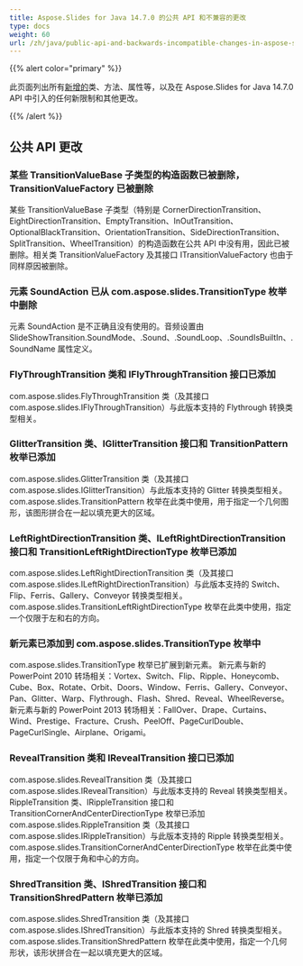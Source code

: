 ```yaml
---
title: Aspose.Slides for Java 14.7.0 的公共 API 和不兼容的更改
type: docs
weight: 60
url: /zh/java/public-api-and-backwards-incompatible-changes-in-aspose-slides-for-java-14-7-0/
---
```


{{% alert color="primary" %}} 

此页面列出所有[新增的](/slides/zh/java/public-api-and-backwards-incompatible-changes-in-aspose-slides-for-java-14-7-0/)类、方法、属性等，以及在 Aspose.Slides for Java 14.7.0 API 中引入的任何新限制和其他更改。

{{% /alert %}} 
## **公共 API 更改**
### **某些 TransitionValueBase 子类型的构造函数已被删除，TransitionValueFactory 已被删除**
某些 TransitionValueBase 子类型（特别是 CornerDirectionTransition、EightDirectionTransition、EmptyTransition、InOutTransition、OptionalBlackTransition、OrientationTransition、SideDirectionTransition、SplitTransition、WheelTransition）的构造函数在公共 API 中没有用，因此已被删除。相关类 TransitionValueFactory 及其接口 ITransitionValueFactory 也由于同样原因被删除。
### **元素 SoundAction 已从 com.aspose.slides.TransitionType 枚举中删除**
元素 SoundAction 是不正确且没有使用的。音频设置由 SlideShowTransition.SoundMode、.Sound、.SoundLoop、.SoundIsBuiltIn、.SoundName 属性定义。
### **FlyThroughTransition 类和 IFlyThroughTransition 接口已添加**
com.aspose.slides.FlyThroughTransition 类（及其接口 com.aspose.slides.IFlyThroughTransition）与此版本支持的 Flythrough 转换类型相关。
### **GlitterTransition 类、IGlitterTransition 接口和 TransitionPattern 枚举已添加**
com.aspose.slides.GlitterTransition 类（及其接口 com.aspose.slides.IGlitterTransition）与此版本支持的 Glitter 转换类型相关。
com.aspose.slides.TransitionPattern 枚举在此类中使用，用于指定一个几何图形，该图形拼合在一起以填充更大的区域。
### **LeftRightDirectionTransition 类、ILeftRightDirectionTransition 接口和 TransitionLeftRightDirectionType 枚举已添加**
com.aspose.slides.LeftRightDirectionTransition 类（及其接口 com.aspose.slides.ILeftRightDirectionTransition）与此版本支持的 Switch、Flip、Ferris、Gallery、Conveyor 转换类型相关。
com.aspose.slides.TransitionLeftRightDirectionType 枚举在此类中使用，指定一个仅限于左和右的方向。
### **新元素已添加到 com.aspose.slides.TransitionType 枚举中**
com.aspose.slides.TransitionType 枚举已扩展到新元素。
新元素与新的 PowerPoint 2010 转场相关：Vortex、Switch、Flip、Ripple、Honeycomb、Cube、Box、Rotate、Orbit、Doors、Window、Ferris、Gallery、Conveyor、Pan、Glitter、Warp、Flythrough、Flash、Shred、Reveal、WheelReverse。
新元素与新的 PowerPoint 2013 转场相关：FallOver、Drape、Curtains、Wind、Prestige、Fracture、Crush、PeelOff、PageCurlDouble、PageCurlSingle、Airplane、Origami。
### **RevealTransition 类和 IRevealTransition 接口已添加**
com.aspose.slides.RevealTransition 类（及其接口 com.aspose.slides.IRevealTransition）与此版本支持的 Reveal 转换类型相关。
RippleTransition 类、IRippleTransition 接口和 TransitionCornerAndCenterDirectionType 枚举已添加
com.aspose.slides.RippleTransition 类（及其接口 com.aspose.slides.IRippleTransition）与此版本支持的 Ripple 转换类型相关。
com.aspose.slides.TransitionCornerAndCenterDirectionType 枚举在此类中使用，指定一个仅限于角和中心的方向。
### **ShredTransition 类、IShredTransition 接口和 TransitionShredPattern 枚举已添加**
com.aspose.slides.ShredTransition 类（及其接口 com.aspose.slides.IShredTransition）与此版本支持的 Shred 转换类型相关。
com.aspose.slides.TransitionShredPattern 枚举在此类中使用，指定一个几何形状，该形状拼合在一起以填充更大的区域。